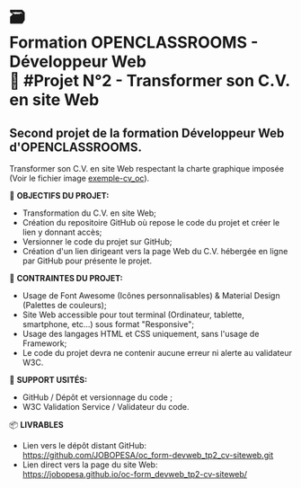 # 🗃 <br/> Formation OPENCLASSROOMS - Développeur Web <br/>📝 #Projet N°2 - Transformer son C.V. en site Web

## Second projet de la formation Développeur Web d'OPENCLASSROOMS.

Transformer son C.V. en site Web respectant la charte graphique imposée (Voir le fichier image [exemple-cv_oc](https://raw.githubusercontent.com/JOBOPESA/oc_form-devweb_tp2_cv-siteweb/master/exemple_modele-cv.png)).


📌 **OBJECTIFS DU PROJET:**
* Transformation du C.V. en site Web;
* Création du repositoire GitHub où repose le code du projet et créer le lien y donnant accès;
* Versionner le code du projet sur GitHub;
* Création d'un lien dirigeant vers la page Web du C.V. hébergée en ligne par GitHub pour présente le projet.


📌 **CONTRAINTES DU PROJET:**
* Usage de Font Awesome (Icônes personnalisables) & Material Design (Palettes de couleurs);
* Site Web accessible pour tout terminal (Ordinateur, tablette, smartphone, etc...) sous format "Responsive";
* Usage des langages HTML et CSS uniquement, sans l'usage de Framework;
* Le code du projet devra ne contenir aucune erreur ni alerte au validateur W3C.

📌 **SUPPORT USITÉS:**
* GitHub / Dépôt et versionnage du code ;
* W3C Validation Service / Validateur du code.

📦 **LIVRABLES**
* Lien vers le dépôt distant GitHub:<br/>
https://github.com/JOBOPESA/oc_form-devweb_tp2_cv-siteweb.git
* Lien direct vers la page du site Web:<br/>
https://jobopesa.github.io/oc-form_devweb_tp2-cv-siteweb/
